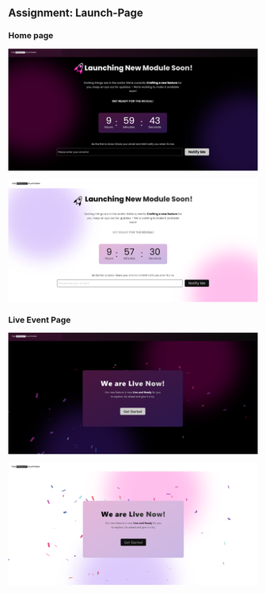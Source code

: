 ## Assignment: Launch-Page

### Home page

![Alt text](image.png)

![Alt text](image-1.png)

### Live Event Page

![Alt text](image-3.png)

![Alt text](image-2.png)
